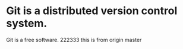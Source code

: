 # Git is a distributed version control system.  
Git is a free software.
222333
this is from origin master
